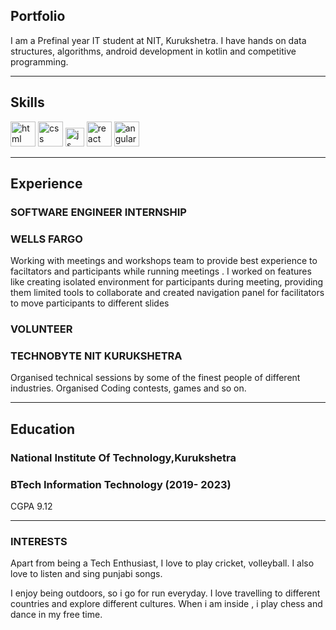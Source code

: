 ## Portfolio

I am a Prefinal year IT student at NIT, Kurukshetra. I have hands on data structures, algorithms, android development in kotlin and competitive programming. 

---

## Skills

<p align='left'>
  <img src="https://upload.wikimedia.org/wikipedia/commons/thumb/6/61/HTML5_logo_and_wordmark.svg/2048px-HTML5_logo_and_wordmark.svg.png" alt="html" width="40" height="40">
  <img src='https://upload.wikimedia.org/wikipedia/commons/thumb/d/d5/CSS3_logo_and_wordmark.svg/1200px-CSS3_logo_and_wordmark.svg.png' alt="css" width="40" height="40">
  <img src='https://upload.wikimedia.org/wikipedia/commons/6/6a/JavaScript-logo.png' height='30' width='auto' alt="js">
   <img src="https://upload.wikimedia.org/wikipedia/commons/thumb/a/a7/React-icon.svg/1280px-React-icon.svg.png" alt="react" width="auto" height="40"/>
   <img src="https://angular.io/assets/images/logos/angular/angular.svg" alt="angular" width="40" height="40"/>
</p>

---

## Experience

### **SOFTWARE ENGINEER INTERNSHIP**
### WELLS FARGO 

Working with meetings and workshops team to provide best experience to faciltators and participants while running meetings . I worked on features like creating isolated environment for participants during meeting, providing them limited tools to collaborate and created navigation panel for facilitators to move participants to different slides


### **VOLUNTEER**
### TECHNOBYTE NIT KURUKSHETRA

Organised technical sessions by some of the finest people of different industries. Organised Coding contests, games and so on. 

---

## Education

### **National Institute Of Technology,Kurukshetra**
### BTech Information Technology (2019- 2023)
CGPA 9.12

---

### INTERESTS
Apart from being a Tech Enthusiast, I love to play cricket, volleyball. I also love to listen and sing punjabi songs.

I enjoy being outdoors, so i go for run everyday. I love travelling to different countries and explore different cultures. When i am inside , i play chess and dance in my free time.

